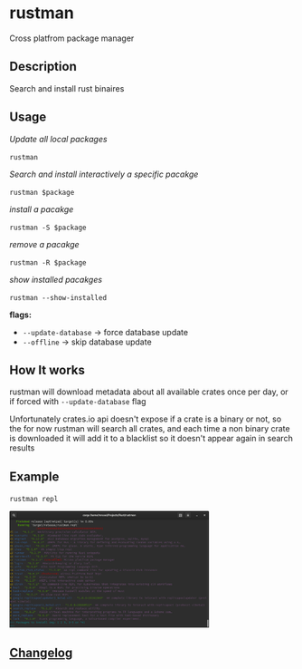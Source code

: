 # rustman
Cross platfrom package manager

## Description
Search and install rust binaires

## Usage
*Update all local packages*

`rustman`

*Search and install interactively a specific pacakge*

`rustman $package`

*install a pacakge*

`rustman -S $package`

*remove a pacakge*

`rustman -R $package`

*show installed pacakges*

`rustman --show-installed`

**flags:**

- `--update-database` -> force database update
- `--offline` -> skip database update

## How It works

rustman will download metadata about all available crates once per day, or if forced with `--update-database` flag

Unfortunately crates.io api doesn't expose if a crate is a binary or not, so the for now rustman will search all crates, and each time a non binary crate is downloaded it will add it to a blacklist so it doesn't appear again in search results

## Example
`rustman repl`

<img src="./rustman.png" width="70%" height="60%">

## [Changelog](./CHANGELOG.md)
